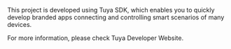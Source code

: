 This project is developed using Tuya SDK, which enables you to quickly develop branded apps connecting and controlling smart scenarios of many devices.
  
  For more information, please check Tuya Developer Website.

